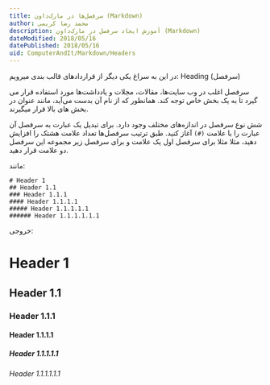 ```yaml
---
title: سرفصل‌ها در مارک‌داون (Markdown)  
author: محمد رضا کریمی  
description: آموزش ایجاد سرفصل در مارک‌داون (Markdown)  
dateModified: 2018/05/16  
datePublished: 2018/05/16  
uid: ComputerAndIt/Markdown/Headers  
---
```


در این به سراغ یکی دیگر از قرارداد‌های قالب بندی میرویم: Heading (سرفصل)

سرفصل اغلب در وب سایت‌ها، مقالات، مجلات و یادداشت‌ها مورد استفاده قرار می گیرد تا به یک بخش خاص توجه کند. همانطور که از نام آن بدست می‌آید، مانند عنوان در بخش های بالا قرار میگیرند.

شش نوع سرفصل در اندازه‌های مختلف وجود دارد. برای تبدیل یک عبارت به سرفصل آن عبارت را با علامت `(#)` آغاز کنید. طبق ترتیب سرفصل‌ها تعداد علامت هشتک را افزایش دهید، مثلا مثلا برای سرفصل اول یک علامت و برای سرفصل زیر مجموعه این سرفصل دو علامت قرار دهید.

مانند:

```
# Header 1
## Header 1.1
### Header 1.1.1
#### Header 1.1.1.1
##### Header 1.1.1.1.1
###### Header 1.1.1.1.1.1
```

خروجی:

# Header 1
## Header 1.1
### Header 1.1.1
#### Header 1.1.1.1
##### Header 1.1.1.1.1
###### Header 1.1.1.1.1.1
